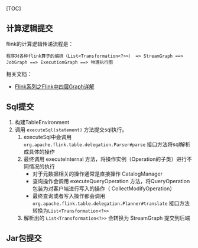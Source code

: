 [TOC]

## 计算逻辑提交

flink的计算逻辑传递流程是：

```
程序对各种flink算子的编排（List<Transformation<?>>） => StreamGraph ==> JobGraph ==> ExecutionGraph ==> 物理执行图
```

相关文档：

- [Flink系列之Flink中四层Graph详解](https://blog.csdn.net/luoyepiaoxue2014/article/details/128080218)

## Sql提交

1. 构建TableEnvironment
2. 调用 `executeSql(statement)` 方法提交sql执行。
   1. executeSql中会调用 `org.apache.flink.table.delegation.Parser#parse` 接口方法将sql解析成具体的操作
   2. 最终调用 executeInternal 方法，将操作实例（Operation的子类）进行不同情况的执行
      - 对于元数据相关的操作通常是直接操作 CatalogManager
      - 查询操作会调用 executeQueryOperation 方法，将QueryOperation包装为对客户端进行写入的操作（ CollectModifyOperation）
      - 最终查询或者写入操作都会调用 `org.apache.flink.table.delegation.Planner#translate` 接口方法转换为`List<Transformation<?>>`
   3. 解析出的 `List<Transformation<?>>` 会转换为 StreamGraph 提交到后端


## Jar包提交